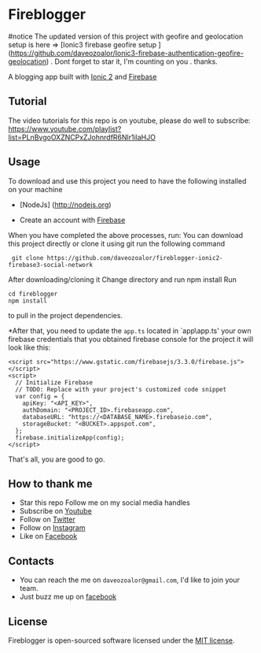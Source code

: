 # Fireblogger 

#notice
The updated version of this project with geofire and geolocation setup is here => [Ionic3 firebase geofire setup ] (https://github.com/daveozoalor/Ionic3-firebase-authentication-geofire-geolocation) . Dont forget to star it, I'm counting on you . thanks.


A blogging app built with [Ionic 2](http://ionicframework.com) and  [Firebase](https://firebase.google.com)

## Tutorial
The video tutorials for this repo is on youtube, please do well to subscribe: https://www.youtube.com/playlist?list=PLnBvgoOXZNCPxZJohnrdfR6Nlr1ilaHJO

## Usage

To download and use this project you need to have the following installed on your machine

* [NodeJs] (http://nodejs.org)

* Create an account with [Firebase](http://firebase.google.com)

When you have completed the above processes, run:
You can download this project directly or clone it using git
run the following command
```
 git clone https://github.com/daveozoalor/fireblogger-ionic2-firebase3-social-network
`````

After downloading/cloning it
Change directory and run npm install
Run
```
cd fireblogger
npm install
```
to pull in the project dependencies.

*After that, you need to update the `app.ts` located in `app\app.ts' your own firebase credentials that you obtained firebase console for the project
it will look like this:

```
<script src="https://www.gstatic.com/firebasejs/3.3.0/firebase.js"></script>
<script>
  // Initialize Firebase
  // TODO: Replace with your project's customized code snippet
  var config = {
    apiKey: "<API_KEY>",
    authDomain: "<PROJECT_ID>.firebaseapp.com",
    databaseURL: "https://<DATABASE_NAME>.firebaseio.com",
    storageBucket: "<BUCKET>.appspot.com",
  };
  firebase.initializeApp(config);
</script>
```

That's all, you are good to go.

## How to thank me
* Star this repo
Follow me on my social media handles
* Subscribe on [Youtube](http://youtube.com/c/braintemorg)
* Follow on [Twitter](http://twitter.com/braintem)
* Follow on [Instagram](http://instagram.com/daveozoalor)
* Like on [Facebook](http://fb.com/braintem)


## Contacts

* You can reach the me on `daveozoalor@gmail.com`, I'd like to join your team.
* Just buzz me up on [facebook](http://facebook.com/daveozoalor)

## License

Fireblogger is open-sourced software licensed under the [MIT license](http://opensource.org/licenses/MIT).
